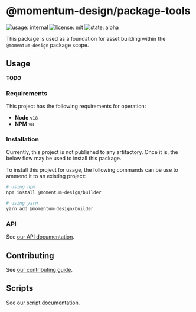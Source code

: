 # @momentum-design/package-tools

![usage: internal](https://img.shields.io/badge/Usage-Internal-orange?style=flat-square)
[![license: mit](https://img.shields.io/badge/License-MIT-blueviolet?style=flat-square)](https://github.com/momentum-design/momentum-design/blob/main/LICENSE)
![state: alpha](https://img.shields.io/badge/State-Alpha-blue?style=flat-square)

This package is used as a foundation for asset building within the `@momentum-design` package scope.

## Usage

**TODO**

### Requirements

This project has the following requirements for operation:

* **Node** `v18`
* **NPM** `v8`

### Installation

Currently, this project is not published to any artifactory. Once it is, the below flow may be used to install this package.

To install this project for usage, the following commands can be use to ammend it to an existing project:

```bash
# using npm
npm install @momentum-design/builder

# using yarn
yarn add @momentum-design/builder
```

### API

See [our API documentation](./docs/markdown/index.md).

## Contributing

See [our contributing guide](./CONTRIBUTING.md).

## Scripts

See [our script documentation](./SCRIPTS.md).
